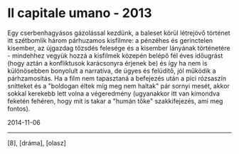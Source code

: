 # Il capitale umano - 2013

Egy cserbenhagyásos gázolással kezdünk, a baleset körül létrejövő történet itt szétbomlik három párhuzamos kisfilmre: a pénzéhes és gerinctelen kisember, az újgazdag tőzsdés felesége és a kisember lányának történetére - mindehhez vegyük hozzá a kisfilmek közepén belépő fél éves időugrást (hogy aztán a konfliktusok karácsonyra érjenek be) és így ha nem is különösebben bonyolult a narratíva, de ügyes és felüdítő, jól működik a párhzamosítás. Ha a film nem tapasztaná a befejezés után a pici rózsaszín snitteket és a "boldogan éltek míg meg nem haltak" pár sornyi mesét, akkor sokkal kerekebb lett volna a végeredmény (ugyanakkor itt van kimondva feketén fehéren, hogy mit is takar a "humán tőke" szakkifejezés, ami meg fontos).

2014-11-06 

----

[8], [dráma], [olasz]
